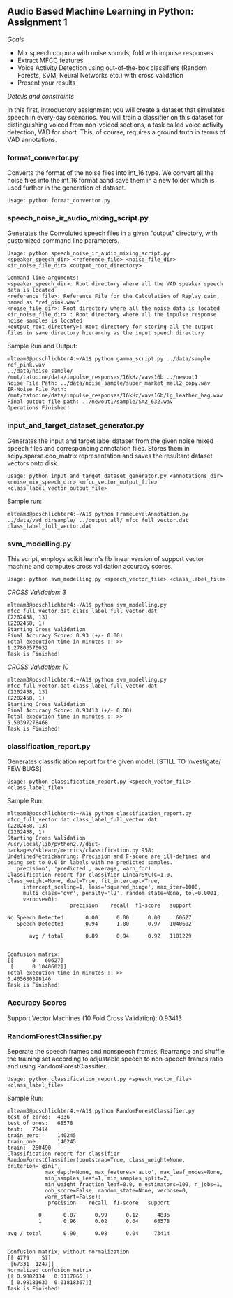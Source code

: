 ## Audio Based Machine Learning in Python: Assignment 1

*Goals*
* Mix speech corpora with noise sounds; fold with impulse responses
* Extract MFCC features
* Voice Activity Detection using out-of-the-box classifiers (Random Forests, SVM, Neural Networks etc.) with cross validation
* Present your results

*Details and constraints*

In this first, introductory assignment you will create a dataset that simulates speech in every-day scenarios. You will train a classifier on this dataset for distinguishing voiced from non-voiced sections, a task called voice activity detection, VAD for short. This, of course, requires a ground truth in terms of VAD annotations.

### format_convertor.py

Converts the format of the noise files into int_16 type. We convert all the noise files into the int_16 format aand save them in a new folder which is used further in the generation of dataset.

```
Usage: python format_convertor.py
```

### speech_noise_ir_audio_mixing_script.py

Generates the Convoluted speech files in a given "output" directory, with customized command line parameters.
```
Usage: python speech_noise_ir_audio_mixing_script.py <speaker_speech_dir> <reference_file> <noise_file_dir> <ir_noise_file_dir> <output_root_directory>

Command line arguments:
<speaker_speech_dir>: Root directory where all the VAD speaker speech data is located
<reference_file>: Reference File for the Calculation of Replay gain, named as "ref_pink.wav"
<noise_file_dir>: Root directory where all the noise data is located
<ir_noise_file_dir> : Root directory where all the impulse response noise samples is located
<output_root_directory>: Root directory for storing all the output files in same directory hierarchy as the input speech directory
```

Sample Run and Output:
```
mlteam3@pcschlichter4:~/A1$ python gamma_script.py ../data/sample ref_pink.wav 
../data/noise_sample/ /mnt/tatooine/data/impulse_responses/16kHz/wavs16b ../newout1
Noise File Path: ../data/noise_sample/super_market_mall2_copy.wav
IR-Noise File Path: /mnt/tatooine/data/impulse_responses/16kHz/wavs16b/lg_leather_bag.wav
Final output file path: ../newout1/sample/SA2_632.wav
Operations Finished!
```

### input_and_target_dataset_generator.py

Generates the input and target label dataset from the given noise mixed speech files and corresponding annotation files. Stores them in scipy.sparse.coo_matrix representation and saves the resultant dataset vectors onto disk. 

```
Usage: python input_and_target_dataset_generator.py <annotations_dir> <noise_mix_speech_dir> <mfcc_vector_output_file> <class_label_vector_output_file>

```

Sample run:

```
mlteam3@pcschlichter4:~/A1$ python FrameLevelAnnotation.py ../data/vad_dirsample/ ../output_all/ mfcc_full_vector.dat class_label_full_vector.dat
```

### svm_modelling.py

This script, employs scikit learn's lib linear version of support vector machine and computes cross validation accuracy scores.

```
Usage: python svm_modelling.py <speech_vector_file> <class_label_file>
```
_CROSS Validation: 3_
```
mlteam3@pcschlichter4:~/A1$ python svm_modelling.py mfcc_full_vector.dat class_label_full_vector.dat
(2202458, 13)
(2202458, 1)
Starting Cross Validation
Final Accuracy Score: 0.93 (+/- 0.00)
Total execution time in minutes :: >>
1.27803570032
Task is Finished!
```

_CROSS Validation: 10_
```
mlteam3@pcschlichter4:~/A1$ python svm_modelling.py mfcc_full_vector.dat class_label_full_vector.dat
(2202458, 13)
(2202458, 1)
Starting Cross Validation
Final Accuracy Score: 0.93413 (+/- 0.00)
Total execution time in minutes :: >>
5.50397278468
Task is Finished!

```
### classification_report.py

Generates classification report for the given model. [STILL TO Investigate/ FEW BUGS]
```
Usage: python classification_report.py <speech_vector_file> <class_label_file>
```

Sample Run:

```
mlteam3@pcschlichter4:~/A1$ python classification_report.py mfcc_full_vector.dat class_label_full_vector.dat
(2202458, 13)
(2202458, 1)
Starting Cross Validation
/usr/local/lib/python2.7/dist-packages/sklearn/metrics/classification.py:958: UndefinedMetricWarning: Precision and F-score are ill-defined and being set to 0.0 in labels with no predicted samples.
  'precision', 'predicted', average, warn_for)
Classification report for classifier LinearSVC(C=1.0, class_weight=None, dual=True, fit_intercept=True,
     intercept_scaling=1, loss='squared_hinge', max_iter=1000,
     multi_class='ovr', penalty='l2', random_state=None, tol=0.0001,
     verbose=0):
                    precision    recall  f1-score   support

No Speech Detected       0.00      0.00      0.00     60627
   Speech Detected       0.94      1.00      0.97   1040602

       avg / total       0.89      0.94      0.92   1101229


Confusion matrix:
[[      0   60627]
 [      0 1040602]]
Total execution time in minutes :: >>
0.405680398146
Task is Finished!

```

### Accuracy Scores

Support Vector Machines (10 Fold Cross Validation):  0.93413

### RandomForestClassifier.py

Seperate the speech frames and nonspeech frames;
Rearrange and shuffle the training set according to adjustable speech to non-speech frames ratio and using RandomForestClassifier.
```
Usage: python classification_report.py <speech_vector_file> <class_label_file>
```

Sample Run:

```
mlteam3@pcschlichter4:~/A1$ python RandomForestClassifier.py
test of zeros:  4836
test of ones:   68578
test:   73414
train_zero:     140245
train_one       140245
train:  280490
Classification report for classifier RandomForestClassifier(bootstrap=True, class_weight=None, criterion='gini',
            max_depth=None, max_features='auto', max_leaf_nodes=None,
            min_samples_leaf=1, min_samples_split=2,
            min_weight_fraction_leaf=0.0, n_estimators=100, n_jobs=1,
            oob_score=False, random_state=None, verbose=0,
            warm_start=False):
             precision    recall  f1-score   support

          0       0.07      0.99      0.12      4836
          1       0.96      0.02      0.04     68578

avg / total       0.90      0.08      0.04     73414


Confusion matrix, without normalization
[[ 4779    57]
 [67331  1247]]
Normalized confusion matrix
[[ 0.9882134   0.0117866 ]
 [ 0.98181633  0.01818367]]
Task is Finished!


```

